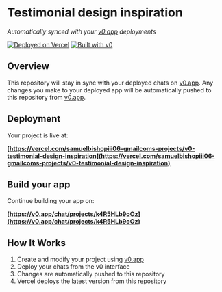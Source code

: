 # Testimonial design inspiration

*Automatically synced with your [v0.app](https://v0.app) deployments*

[![Deployed on Vercel](https://img.shields.io/badge/Deployed%20on-Vercel-black?style=for-the-badge&logo=vercel)](https://vercel.com/samuelbishopiii06-gmailcoms-projects/v0-testimonial-design-inspiration)
[![Built with v0](https://img.shields.io/badge/Built%20with-v0.app-black?style=for-the-badge)](https://v0.app/chat/projects/k4R5HLb9oOz)

## Overview

This repository will stay in sync with your deployed chats on [v0.app](https://v0.app).
Any changes you make to your deployed app will be automatically pushed to this repository from [v0.app](https://v0.app).

## Deployment

Your project is live at:

**[https://vercel.com/samuelbishopiii06-gmailcoms-projects/v0-testimonial-design-inspiration](https://vercel.com/samuelbishopiii06-gmailcoms-projects/v0-testimonial-design-inspiration)**

## Build your app

Continue building your app on:

**[https://v0.app/chat/projects/k4R5HLb9oOz](https://v0.app/chat/projects/k4R5HLb9oOz)**

## How It Works

1. Create and modify your project using [v0.app](https://v0.app)
2. Deploy your chats from the v0 interface
3. Changes are automatically pushed to this repository
4. Vercel deploys the latest version from this repository
